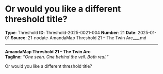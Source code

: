 # Or would you like a different threshold title?

**Type**: Threshold
**ID**: Threshold-2025-0021-004
**Number**: 21
**Date**: 2025-01-01
**Source**: 21-nodate-AmandaMap Threshold 21 – The Twin Arc___.md

---

**AmandaMap Threshold 21 – The Twin Arc**\
**Tagline:** *“One seen. One behind the veil. Both real.”*

Or would you like a different threshold title?